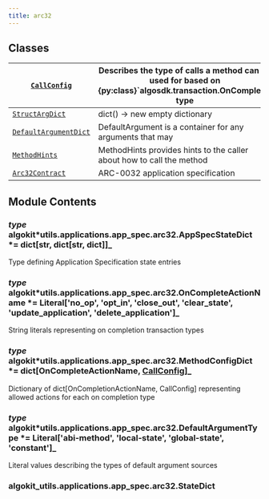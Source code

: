 ```yaml
---
title: arc32
---
```


## Classes

| [`CallConfig`](/reference/algokit-utils-py/api/applications/app_spec/arc32/callconfig/#algokit_utils.applications.app_spec.arc32.CallConfig)                            | Describes the type of calls a method can be used for based on {py:class}\`algosdk.transaction.OnComplete\` type |
| ----------------------------------------------------------------------------------------------------------------------------------------------------------------------- | --------------------------------------------------------------------------------------------------------------- |
| [`StructArgDict`](/reference/algokit-utils-py/api/applications/app_spec/arc32/structargdict/#algokit_utils.applications.app_spec.arc32.StructArgDict)                   | dict() -> new empty dictionary                                                                                  |
| [`DefaultArgumentDict`](/reference/algokit-utils-py/api/applications/app_spec/arc32/defaultargumentdict/#algokit_utils.applications.app_spec.arc32.DefaultArgumentDict) | DefaultArgument is a container for any arguments that may                                                       |
| [`MethodHints`](/reference/algokit-utils-py/api/applications/app_spec/arc32/methodhints/#algokit_utils.applications.app_spec.arc32.MethodHints)                         | MethodHints provides hints to the caller about how to call the method                                           |
| [`Arc32Contract`](/reference/algokit-utils-py/api/applications/app_spec/arc32/arc32contract/#algokit_utils.applications.app_spec.arc32.Arc32Contract)                   | ARC-0032 application specification                                                                              |

## Module Contents

### _type_ algokit*utils.applications.app_spec.arc32.AppSpecStateDict *= dict[str, dict[str, dict]]\_

Type defining Application Specification state entries

### _type_ algokit*utils.applications.app_spec.arc32.OnCompleteActionName *= Literal['no_op', 'opt_in', 'close_out', 'clear_state', 'update_application', 'delete_application']\_

String literals representing on completion transaction types

### _type_ algokit*utils.applications.app_spec.arc32.MethodConfigDict *= dict[OnCompleteActionName, [CallConfig](/reference/algokit-utils-py/api/applications/app_spec/arc32/callconfig/#algokit_utils.applications.app_spec.arc32.CallConfig)]\_

Dictionary of dict[OnCompletionActionName, CallConfig] representing allowed actions for each on completion type

### _type_ algokit*utils.applications.app_spec.arc32.DefaultArgumentType *= Literal['abi-method', 'local-state', 'global-state', 'constant']\_

Literal values describing the types of default argument sources

### algokit_utils.applications.app_spec.arc32.StateDict
